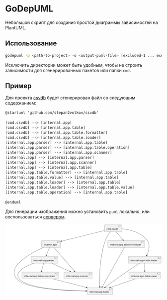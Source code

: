 # GoDepUML

Небольшой скрипт для создания простой диаграммы зависимостей на PlantUML.

## Использование

```bash
godepuml -p <path-to-project> -o <output-puml-file> [excluded-1 ... excluded-N]
```

Исключить директории может быть удобным, чтобы не строить зависимости для сгенерированных пакетов или папки `cmd`.

## Пример

Для проекта [csvdb](https://github.com/stepan2volkov/csvdb) будет сгенерирован файл со следующим содержанием:
```puml
@startuml 'github.com/stepan2volkov/csvdb'

[cmd.csvdb] --> [internal.app]
[cmd.csvdb] --> [internal.app.table]
[cmd.csvdb] --> [internal.app.table.formatter]
[cmd.csvdb] --> [internal.app.table.loader]
[internal.app.parser] --> [internal.app.table]
[internal.app.parser] --> [internal.app.table.operation]
[internal.app.parser] --> [internal.app.scanner]
[internal.app] --> [internal.app.parser]
[internal.app] --> [internal.app.scanner]
[internal.app] --> [internal.app.table]
[internal.app.table.formatter] --> [internal.app.table]
[internal.app.table.value] --> [internal.app.table]
[internal.app.table.loader] --> [internal.app.table]
[internal.app.table.loader] --> [internal.app.table.value]
[internal.app.table.operation] --> [internal.app.table]

@enduml
```

Для генерации изображения можно установить `puml` локально, или воспользоваться [сервером](http://www.plantuml.com/plantuml/uml).

![csvdb logo](/images/csvdb.png)